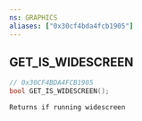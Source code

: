 ```yaml
---
ns: GRAPHICS
aliases: ["0x30cf4bda4fcb1905"]
---
```

## GET_IS_WIDESCREEN

```c
// 0x30CF4BDA4FCB1905
bool GET_IS_WIDESCREEN();
```

```
Returns if running widescreen
```
